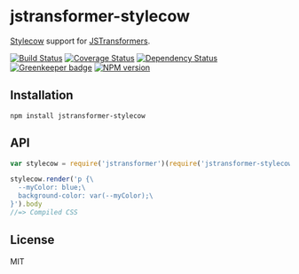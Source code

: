 # jstransformer-stylecow



[Stylecow](http://stylecow.github.io) support for [JSTransformers](http://github.com/jstransformers).

[![Build Status](https://img.shields.io/travis/jstransformers/jstransformer-stylecow/master.svg)](https://travis-ci.org/jstransformers/jstransformer-stylecow)
[![Coverage Status](https://img.shields.io/codecov/c/github/jstransformers/jstransformer-stylecow/master.svg)](https://codecov.io/gh/jstransformers/jstransformer-stylecow)
[![Dependency Status](https://img.shields.io/david/jstransformers/jstransformer-stylecow/master.svg)](http://david-dm.org/jstransformers/jstransformer-stylecow)
[![Greenkeeper badge](https://badges.greenkeeper.io/jstransformers/jstransformer-stylecow.svg)](https://greenkeeper.io/)
[![NPM version](https://img.shields.io/npm/v/jstransformer-stylecow.svg)](https://www.npmjs.org/package/jstransformer-stylecow)

## Installation

    npm install jstransformer-stylecow

## API

```js
var stylecow = require('jstransformer')(require('jstransformer-stylecow'))

stylecow.render('p {\
  --myColor: blue;\
  background-color: var(--myColor);\
}').body
//=> Compiled CSS
```

## License

MIT
